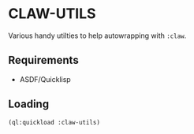 # CLAW-UTILS

Various handy utilties to help autowrapping with `:claw`.

## Requirements

* ASDF/Quicklisp

## Loading
```lisp
(ql:quickload :claw-utils)
```
